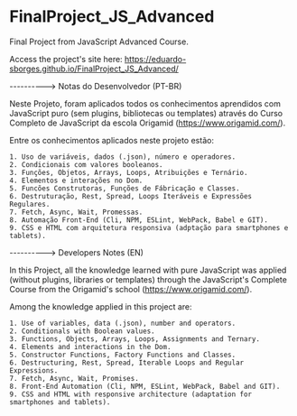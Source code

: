 # FinalProject_JS_Advanced
Final Project from JavaScript Advanced Course.

Access the project's site here: https://eduardo-sborges.github.io/FinalProject_JS_Advanced/

----------> Notas do Desenvolvedor (PT-BR)

Neste Projeto, foram aplicados todos os conhecimentos aprendidos com JavaScript
puro (sem plugins, bibliotecas ou templates) através do Curso Completo de
JavaScript da escola Origamid (https://www.origamid.com/).

  Entre os conhecimentos aplicados neste projeto estão:

    1. Uso de variáveis, dados (.json), número e operadores.
    2. Condicionais com valores booleanos.
    3. Funções, Objetos, Arrays, Loops, Atribuições e Ternário.
    4. Elementos e interações no Dom.
    5. Funcões Construtoras, Funções de Fábricação e Classes.
    6. Destruturação, Rest, Spread, Loops Iteráveis e Expressões Regulares.
    7. Fetch, Async, Wait, Promessas.
    8. Automação Front-End (Cli, NPM, ESLint, WebPack, Babel e GIT).
    9. CSS e HTML com arquitetura responsiva (adptação para smartphones e tablets).

----------> Developers Notes (EN) 

In this Project, all the knowledge learned with pure JavaScript was applied
(without plugins, libraries or templates) through the JavaScript's Complete
Course from the Origamid's school (https://www.origamid.com/).

  Among the knowledge applied in this project are:

    1. Use of variables, data (.json), number and operators.
    2. Conditionals with Boolean values.
    3. Functions, Objects, Arrays, Loops, Assignments and Ternary.
    4. Elements and interactions in the Dom.
    5. Constructor Functions, Factory Functions and Classes.
    6. Destructuring, Rest, Spread, Iterable Loops and Regular Expressions.
    7. Fetch, Async, Wait, Promises.
    8. Front-End Automation (Cli, NPM, ESLint, WebPack, Babel and GIT).
    9. CSS and HTML with responsive architecture (adaptation for smartphones and tablets).
